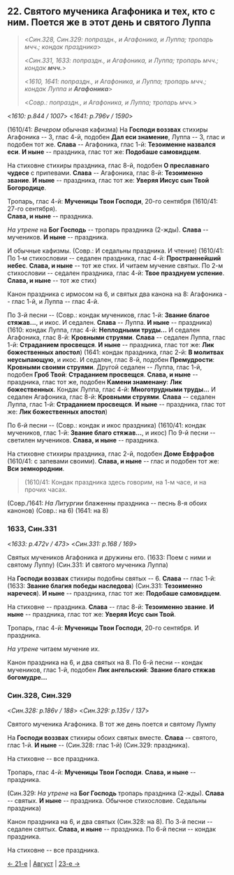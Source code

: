 ## 22. Святого мученика Агафоника и тех, кто с ним. Поется же в этот день и святого Луппа

> <*Син.328, Син.329: попраздн., и Агафоника, и Луппа; тропарь мчч.; кондак праздника*>
>
> <*Син.331, 1633: попраздн., и Агафоника, и Луппа; тропарь мчч.; кондак **мчч.***>
>
> <*1610, 1641: попраздн., и Агафоника, и Луппа; тропарь мчч.; кондак Луппа и **Агафоника***>
>
> <*Совр.: попраздн., и Агафоника, и Луппа; тропарь мчч.*>

<*1610: p.844 / 1007*>
<*1641: p.796v / 1590*>

(1610/41: *Вечером* обычная кафизма) 
На **Господи воззвах** стихиры Агафоника -- 3, глас 4-й, подобен **Дал еси знамение**,
Луппа -- 3, глас и подобен тот же. 
**Слава** -- Агафоника, глас 1-й: **Тезоименне назвался еси**.
**И ныне** -- праздника, глас тот же: **Подобаше самовидцем**.

На стиховне стихиры праздника, глас 8-й, подобен **О преславнаго чудесе** с припевами.
**Слава** -- Агафоника, глас 8-й: **Тезоименно звание**.
**И ныне** -- праздника, глас тот же: **Уверяя Иисус сын Твой Богородице**.

Тропарь, глас 4-й: **Мученицы Твои Господи**, 20-го сентября (1610/41: 27-го сентября).  
**Слава, и ныне** -- праздника.

*На утрене* на **Бог Господь** -- тропарь праздника (2-жды). 
**Слава** -- мучеников. **И ныне** -- праздника.

И обычные кафизмы.
(Совр.: И седальны праздника. И чтение)
(1610/41: По 1-м стихословии -- седален праздника, глас 4-й: **Пространнейший небес**. 
**Слава, и ныне** -- тот же стих. И читаем мучение святых. 
По 2-м стихословии -- седален праздника, глас 4-й: **Твое празднуем успение**. 
**Слава, и ныне** -- тот же стих)

Канон праздника с ирмосом на 6, и святых два канона на 8: Агафоника -- глас 1-й, и Луппа -- глас 4-й.

По 3-й песни --
(Совр.: кондак мучеников, глас 1-й: **Звание благое стяжав...**, и икос.
И седален. **Слава** -- Луппа. **И ныне** -- праздника)
(1610: кондак Луппа, глас 4-й: **Неплодными труды...** 
И седален Агафоника, глас 8-й: **Кровными струями**. 
**Слава** -- седален Луппа, глас 1-й: **Страданием просвещся**. 
**И ныне** -- праздника, глас тот же: **Лик божественных апостол**)
(1641: кондак праздника, глас 2-й: **В молитвах неусыпающую**, и икос. 
И седален, глас 8-й, подобен **Премудрости**: **Кровными своими струями**.
Другой седален -- Луппа, глас 1-й, подобен **Гроб Твой**: **Страданием просвещся**. 
**Слава, и ныне** -- праздника, глас тот же, подобен **Камени знаменану**: **Лик божественных**. 
Кондак Луппа, глас 4-й: **Многотрудными труды...**
И седален Агафоника, глас 8-й: **Кровными струями**.
**Слава** -- седален Луппа, глас 1-й: **Страданием просвещся**.
**И ныне** -- праздника, глас тот же: **Лик божественных апостол**)

По 6-й песни --
(Совр.: кондак и икос праздника)
(1610/41: кондак мучеников, глас 1-й: **Звание благо стяжав...**, и икос)
По 9-й песни -- светилен мучеников. **Слава, и ныне** -- праздника.

На стиховне стихиры праздника, глас 2-й, подобен **Доме Евфрафов** (1610/41: с запевами своими).
**Слава, и ныне** -- глас и подобен тот же: **Вси земнороднии**.

> (1610/41: Кондак праздника здесь говорим, на 1-м часе, и на прочих часах.

(Совр./1641: *На Литургии* блаженны праздника -- песнь 8-я обоих канонов)
(Совр.: на 6) (1641: на 8)

### 1633, Син.331

<*1633: p.472v / 473*>
<*Син.331: p.168 / 169*>

Святых мучеников Агафоника и дружины его.
(1633: Поем с ними и святому Луппу)
(Син.331: И святого мученика Луппа)

На **Господи воззвах** стихиры подобны святых -- 6. 
**Слава** -- глас 1-й: (1633: **Звание благия победы наследова**) (Син.331: **Тезоименно наречеся**). 
**И ныне** -- праздника, глас тот же: **Подобаше самовидцем**. 

На стиховне -- праздника. **Слава** -- глас 8-й: **Тезоименно звание**. 
**И ныне** -- праздника, глас тот же: **Уверяя Исус сын Твой**.

Тропарь, глас 4-й: **Мученицы Твои Господи**, 20-го сентября. 
И праздника. 

*На утрене* читаем мучение их. 

Канон праздника на 6, и два святых на 8. 
По 6-й песни -- кондак мучеников, глас 1-й, подобен **Лик ангельский**: 
**Звание благо стяжав богомудре...**

### Син.328, Син.329

<*Син.328: p.186v / 188*>
<*Син.329: p.135v / 137*>

Святого мученика Агафоника. В тот же день поется и святому Лумпу

На **Господи воззвах** стихиры обоих святых вместе. 
**Слава** -- святого, глас 1-й. 
**И ныне** -- (Син.328: глас 1-й) (Син.329: праздника).

На стиховне -- все праздника. 

Тропарь, глас 4-й: **Мученицы Твои Господи**. **Слава, и ныне** -- праздника. 

(Син.329: *На утрене* на **Бог Господь** тропарь праздника (2-жды). 
**Слава** -- святых. **И ныне** -- праздника. 
Обычное стихословие. Седальны праздника)

Канон праздника на 6, и два святых (Син.328: на 8). 
По 3-й песни -- седален святых. **Слава, и ныне** -- праздника. 
По 6-й песни -- кондак праздника.

На стиховне -- все праздника.

[← 21-е](08_21_SAB.ru.md) | [Август](README.md#22-й) | [23-е →](08_23_SAB.ru.md)
